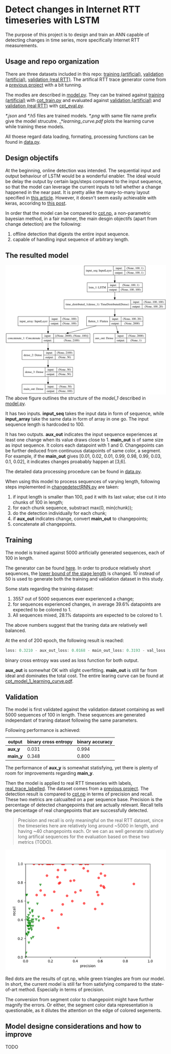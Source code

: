 # Detect changes in Internet RTT timeseries with LSTM

The purpose of this project is to design and train an ANN capable of detecting changes in time series, more specifically Internet RTT measurements.

## Usage and repo organization
There are three datasets included in this repo: [training (artificial)](train_data.zip), [validation (artificial)](valid_data.zip), [validation (real RTT)](real_trace_labelled/). The artifical RTT trace generator come from a [previous project](https://github.com/WenqinSHAO/rtt_gen) with a bit tunning.

The modles are described in [model.py](model.py). They can be trained against [training (artificial)](train_data.zip) with [cpt_train.py](cpt_train.py) and evaluated against [validation (artificial)](valid_data.zip) and [validation (real RTT)](real_trace_labelled/) with [cpt_eval.py](cpt_eval.py).

_*.json_ and _*.h5_ files are trained models. _*.png_ with same file name prefix give the model strucutre. _*_learning_curve.pdf_ plots the learning curve while training these models.

All thoese regard data loading, formating, processing functions can be found in [data.py](data.py).

## Design objectifs
At the beginning, online detection was intended.
The sequential input and output behaviour of LSTM would be a wonderful enabler.
The ideal would be delay the output by certain lags/steps compared to the input sequence,
so that the model can leverage the current inputs to tell whether a change happened in the near past.
It is pretty alike the many-to-many layout specified in [this article](http://karpathy.github.io/2015/05/21/rnn-effectiveness/).
However, it doesn't seem easily achievable with keras, accoridng to [this post](https://github.com/keras-team/keras/issues/6555).

In order that the model can be compared to [cpt.np](https://cran.r-project.org/web/packages/changepoint.np/index.html), a non-parametric bayesian method, in a fair manner, the main desgin objectifs (apart from change detection) are the following:
1. offline detection that digests the entire input sequence.
2. capable of handling input sequence of arbitrary length.

## The resulted model
![The layout of the model](cpt_model_1.png)
The above figure outlines the structure of the _model_1_ described in [model.py](model.py).

It has two inputs. __input_seq__ takes the input data in form of sequence, while __input_array__ take the same data in form of array in one go. The input sequence length is hardcoded to 100.

It has two outputs. __aux_out__ indicates the input sequence experiences at least one change when its value draws close to 1. __main_out__ is of same size as input sequence. It colors each datapoint with 1 and 0. Changepoints can be further deduced from continuous datapoints of same color, a segment. For example, if the __main_out__ gives [0.01, 0.02, 0.01, 0.99, 0.98, 0.99, 0.03, 0.1, 0.02], it indicates changes proabably happen at [3,6].

The detailed data processing procedure can be found in [data.py](data.py).

When using this model to process sequences of varying length, following steps implemented in [changedetectRNN.py](changedetectRNN.py) are taken:
1. if input length is smaller than 100, pad it with its last value; else cut it into chunks of 100 in length;
2. for each chunk sequence, substract max(0, min(chunk));
3. do the detection individually for each chunk;
4. if __aux_out__ indicates change, convert __main_out__ to changepoints;
5. concatenate all changepoints.

## Training
The model is trained against 5000 artificially generated sequences, each of 100 in length. 

The generator can be found [here](https://github.com/WenqinSHAO/rtt_gen). In order to produce relatively short sequences, the [lower bound of the stage length](https://github.com/WenqinSHAO/rtt_gen/blob/bfd6df496a453375ba6460e95206dd48c1012e97/rtt_gen.R#L40) is changed. 10 instead of 50 is used to generate both the training and validation dataset in this study.

Some stats regarding the training dataset:
1. 3557 out of 5000 sequences ever experienced a change;
2. for sequences experienced changes, in average 39.6% datapoints are expected to be colored to 1.
3. All sequences mixed, 28.1% datapoints are expected to be colored to 1.

The above numbers suggest that the traning data are relatively well balanced.

At the end of 200 epoch, the following result is reached:
```c
loss: 0.3210 - aux_out_loss: 0.0168 - main_out_loss: 0.3193 - val_loss: 0.3420 - val_aux_out_loss: 0.0275 - val_main_out_loss: 0.339
```
binary cross entropy was used as loss function for both output.

__aux_out__ is somewhat OK with slight overfitting.
__main_out__ is still far from ideal and dominates the total cost.
The entire learing curve can be found at [cpt_model_1_learning_curve.pdf](cpt_model_1_learning_curve.pdf).

## Validation
The model is first validated against the validation dataset containing as well 5000 sequences of 100 in length. These sequences are generated independant of traning dataset following the same parameters.

Following performance is achieved:

output | binary cross entropy | binary accuracy
---------|----------------------|----------------
__aux_y__ | 0.031 | 0.994
__main_y__ | 0.348 | 0.800

The performance of __aux_y__ is somewhat statisfying, yet there is plenty of room for improvements regarding __main_y__.

Then the model is applied to real RTT timeseries with labels, [real_trace_labelled](real_trace_labelled/). The dataset comes from a [previous project](https://github.com/WenqinSHAO/rtt/tree/master/dataset).
The detection result is compared to [cpt.np](https://cran.r-project.org/web/packages/changepoint.np/index.html) in terms of precision and recall. These two metrics are calcualted on a per sequence base.
Precision is the percentage of detected changepoints that are actually relevant.
Recall tells the percentage of real changepoints that are successfully detected.

> Precision and recall is only meaningful on the real RTT dataset, since the timeseries here are relatively long around ~5000 in length, and having ~40 changepoints each. Or we can as well generate ralatively long artifical sequences for the evaluation based on these two metrics (TODO).

![Compare our model to cpt.np](cpt_np_vs_lstm.png)

Red dots are the results of cpt.np, while green triangles are from our model.
In short, the current model is still far from satisfying compared to the state-of-art method.
Especially in terms of precision. 

The conversion from segment color to changepoint might have further magnify the errors. Or either, the segment color data representation is questionable, as it dilutes the attention on the edge of colored segements.

## Model designe considerations and how to improve
TODO